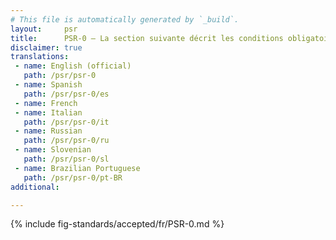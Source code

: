 ```yaml
---
# This file is automatically generated by `_build`.
layout:     psr
title:      PSR-0 — La section suivante décrit les conditions obligatoires qui doivent être respectées pour l'interopérabilité avec un chargeur de classes.
disclaimer: true
translations:
 - name: English (official)
   path: /psr/psr-0
 - name: Spanish
   path: /psr/psr-0/es
 - name: French
 - name: Italian
   path: /psr/psr-0/it
 - name: Russian
   path: /psr/psr-0/ru
 - name: Slovenian
   path: /psr/psr-0/sl
 - name: Brazilian Portuguese
   path: /psr/psr-0/pt-BR
additional:

---
```

{% include fig-standards/accepted/fr/PSR-0.md %}
